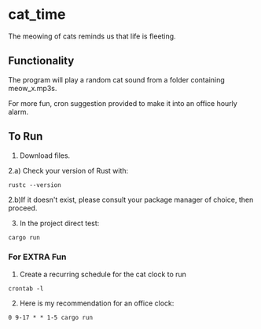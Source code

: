 # cat_time
The meowing of cats reminds us that life is fleeting. 

## Functionality
The program will play a random cat sound from a folder containing meow_x.mp3s.

For more fun, cron suggestion provided to make it into an office hourly alarm. 

## To Run
1) Download files.

2.a) Check your version of Rust with:
```
rustc --version
```
2.b)If it doesn't exist, please consult your package manager of choice, then proceed.

3) In the project direct test:
```
cargo run
```

### For EXTRA Fun
1) Create a recurring schedule for the cat clock to run
```
crontab -l
```
2) Here is my recommendation for an office clock:
```
0 9-17 * * 1-5 cargo run
```
